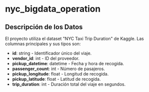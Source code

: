 # nyc_bigdata_operation



## Descripción de los Datos

El proyecto utiliza el dataset "NYC Taxi Trip Duration" de Kaggle. Las columnas principales y sus tipos son:

- **id**: string - Identificador único del viaje.
- **vendor_id**: int - ID del proveedor.
- **pickup_datetime**: datetime - Fecha y hora de recogida.
- **passenger_count**: int - Número de pasajeros.
- **pickup_longitude**: float - Longitud de recogida.
- **pickup_latitude**: float - Latitud de recogida.
- **trip_duration**: int - Duración total del viaje en segundos.
